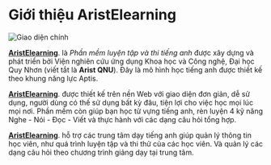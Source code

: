 # Giới thiệu AristElearning

![](https://imgur.com/TMLGYR4.png "Giao diện chính")

[**AristElearning**](https://aristelearning.aristtrace.com/). là *Phần mềm luyện tập và thi tiếng anh* được xây dựng và phát triển bởi Viện nghiên cứu ứng dụng Khoa học và Công nghệ, Đại học Quy Nhơn (viết tắt là **Arist QNU**). Đây là mô hình học tiếng anh được thiết kế theo khung năng lực Aptis.
>
[**AristElearning**](https://aristelearning.aristtrace.com/). được thiết kế trên nền Web với giao diện đơn giản, dễ sử dụng, người dùng có thế sử dụng bất kỳ đâu, tiện lợi cho việc học mọi lúc mọi nơi. Phần mềm còn giúp bạn học từ vựng tiếng anh, rèn luyện 4 kỹ năng Nghe - Nói - Đọc - Viết và thực hành với các dạng câu hỏi tổng hợp.
>
[**AristElearning**](https://aristelearning.aristtrace.com/). hỗ trợ các trung tâm dạy tiếng anh giúp quản lý thông tin học viên, như quá trình luyện tập và thi thử của các học viên. Và quản lý các dạng câu hỏi theo chương trình giảng dạy tại trung tâm.
